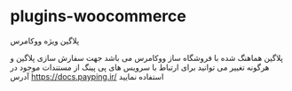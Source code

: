 # plugins-woocommerce
پلاگین ویژه ووکامرس


پلاگین هماهنگ شده با فروشگاه ساز ووکامرس می باشد
جهت سفارش سازی پلاگین و هرگونه تغییر می توانید برای ارتباط با سرویس های پی پینگ از مستندات موجود در آدرس https://docs.payping.ir/ استفاده نمایید

